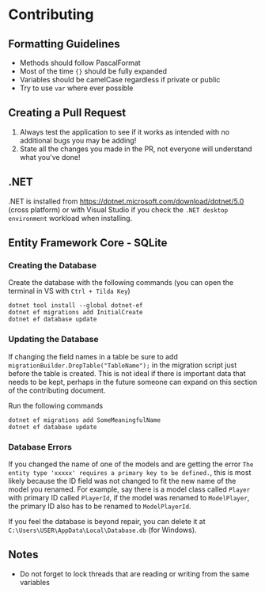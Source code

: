# Contributing
## Formatting Guidelines
- Methods should follow PascalFormat
- Most of the time `{}` should be fully expanded
- Variables should be camelCase regardless if private or public
- Try to use `var` where ever possible

## Creating a Pull Request
1. Always test the application to see if it works as intended with no additional bugs you may be adding!
2. State all the changes you made in the PR, not everyone will understand what you've done!

## .NET
.NET is installed from https://dotnet.microsoft.com/download/dotnet/5.0 (cross platform) or with Visual Studio if you check the `.NET desktop environment` workload when installing.

## Entity Framework Core - SQLite
### Creating the Database
Create the database with the following commands (you can open the terminal in VS with `Ctrl + Tilda Key`)
```
dotnet tool install --global dotnet-ef
dotnet ef migrations add InitialCreate
dotnet ef database update
```

### Updating the Database
If changing the field names in a table be sure to add `migrationBuilder.DropTable("TableName");` in the migration script just before the table is created. This is not ideal if there is important data that needs to be kept, perhaps in the future someone can expand on this section of the contributing document.

Run the following commands
```
dotnet ef migrations add SomeMeaningfulName
dotnet ef database update
```

### Database Errors
If you changed the name of one of the models and are getting the error `The entity type 'xxxxx' requires a primary key to be defined.`, this is most likely because the ID field was not changed to fit the new name of the model you renamed. For example, say there is a model class called `Player` with primary ID called `PlayerId`, if the model was renamed to `ModelPlayer`, the primary ID also has to be renamed to `ModelPlayerId`.

If you feel the database is beyond repair, you can delete it at `C:\Users\USER\AppData\Local\Database.db` (for Windows).

## Notes
- Do not forget to lock threads that are reading or writing from the same variables
